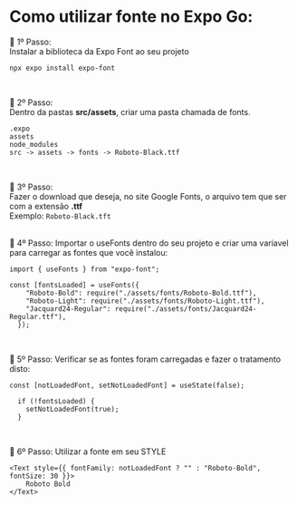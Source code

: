 # Como utilizar fonte no Expo Go:

:round_pushpin: 1º Passo: <br>
Instalar a biblioteca da Expo Font ao seu projeto

```
npx expo install expo-font
```
<br>

:round_pushpin: 2º Passo: <br>
Dentro da pastas <strong>src/assets</strong>, criar uma pasta chamada de fonts. <br>

```
.expo
assets
node_modules
src -> assets -> fonts -> Roboto-Black.ttf
```
<br>


:round_pushpin: 3º Passo: <br>
Fazer o download que deseja, no site Google Fonts, o arquivo tem que ser com a extensão <strong>.ttf</strong> <br>
Exemplo: ```Roboto-Black.tft```
<br>
<br>

:round_pushpin: 4º Passo:
Importar o useFonts dentro do seu projeto e criar uma variavel para carregar as fontes que você instalou:
```
import { useFonts } from "expo-font";
```
```
const [fontsLoaded] = useFonts({
    "Roboto-Bold": require("./assets/fonts/Roboto-Bold.ttf"),
    "Roboto-Light": require("./assets/fonts/Roboto-Light.ttf"),
    "Jacquard24-Regular": require("./assets/fonts/Jacquard24-Regular.ttf"),
  });
```
<br>

:round_pushpin: 5º Passo:
Verificar se as fontes foram carregadas e fazer o tratamento disto:
```
const [notLoadedFont, setNotLoadedFont] = useState(false);

  if (!fontsLoaded) {
    setNotLoadedFont(true);
  }
```
<br>

:round_pushpin: 6º Passo:
Utilizar a fonte em seu STYLE
```
<Text style={{ fontFamily: notLoadedFont ? "" : "Roboto-Bold", fontSize: 30 }}>
    Roboto Bold
</Text>
```

